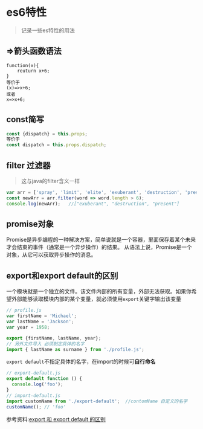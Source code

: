# es6特性
> 记录一些es特性的用法
## =>箭头函数语法
```
function(x){
	reuturn x+6;
}
等价于
(x)=>x+6;
或者
x=>x+6;
```

## const简写
```js
const {dispatch} = this.props;
等价于
const dispatch = this.props.dispatch;
```
## filter 过滤器
> 这与java的filter含义一样
```js
var arr = ['spray', 'limit', 'elite', 'exuberant', 'destruction', 'present'];
const newArr = arr.filter(word => word.length > 6);
console.log(newArr);   //["exuberant", "destruction", "present"]
```
## promise对象
Promise是异步编程的一种解决方案，简单说就是一个容器，里面保存着某个未来才会结束的事件（通常是一个异步操作）的结果。
从语法上说，Promise是一个对象，从它可以获取异步操作的消息。

## export和export default的区别
一个模块就是一个独立的文件。该文件内部的所有变量，外部无法获取。如果你希望外部能够读取模块内部的某个变量，就必须使用`export`关键字输出该变量 
```js
// profile.js
var firstName = 'Michael';
var lastName = 'Jackson';
var year = 1958;

export {firstName, lastName, year};
// 另外文件导入 必须制定具体的名字
import { lastName as surname } from './profile.js';
```
`export default`不指定具体的名字，在import的时候可**自行命名**
```js
// export-default.js
export default function () {
  console.log('foo');
}
// import-default.js
import customName from './export-default';  //contomName 自定义的名字
customName(); // 'foo'  
```
参考资料:[export 和 export default 的区别](https://www.cnblogs.com/fanyanzhao/p/10298543.html)



